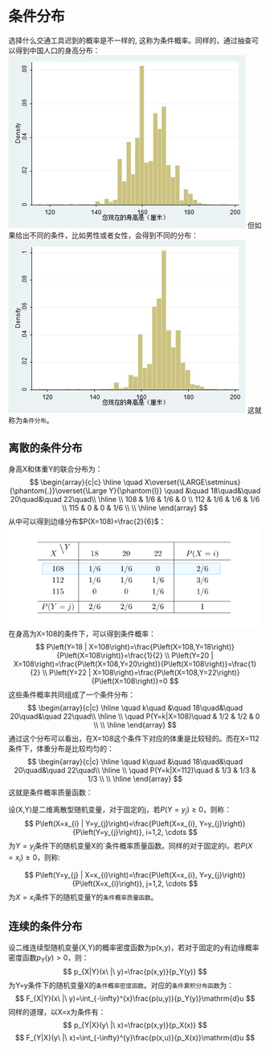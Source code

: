 # 条件分布

选择什么交通工具迟到的概率是不一样的, 这称为条件概率。同样的，通过抽查可以得到中国人口的身高分布：
![](./probability_多维随机变量_条件分布/1.jpg)
但如果给出不同的条件，比如男性或者女性，会得到不同的分布：
![](./probability_多维随机变量_条件分布/2.jpg)
这就称为`条件分布`。


## 离散的条件分布
身高X和体重Y的联合分布为：
$$
\begin{array}{c|c}
    \hline
    \quad X\overset{\LARGE\setminus}{\phantom{.}}\overset{\Large Y}{\phantom{l}} \quad &\quad 18\quad&\quad 20\quad&\quad 22\quad\\
    \hline
    \\
    108 & 1/6 & 1/6 & 0 \\
    112 & 1/6 & 1/6 & 1/6 \\
    115 & 0 & 0 & 1/6 \\
    \\
    \hline
\end{array}
$$
从中可以得到边缘分布$P(X=108)=\frac{2}{6}$：
![](./probability_多维随机变量_条件分布/3.png)
在身高为X=108的条件下，可以得到条件概率：
$$
P\left(Y=18 | X=108\right)=\frac{P\left(X=108,Y=18\right)}{P\left(X=108\right)}=\frac{1}{2} \\
P\left(Y=20 | X=108\right)=\frac{P\left(X=108,Y=20\right)}{P\left(X=108\right)}=\frac{1}{2} \\
P\left(Y=22 | X=108\right)=\frac{P\left(X=108,Y=22\right)}{P\left(X=108\right)}=0
$$
这些条件概率共同组成了一个条件分布：
$$
\begin{array}{c|c}
    \hline
    \quad k\quad &\quad 18\quad&\quad 20\quad&\quad 22\quad\\
    \hline
    \\
    \quad P(Y=k|X=108)\quad & 1/2 & 1/2 & 0 \\
    \\
    \hline
\end{array}
$$
通过这个分布可以看出，在X=108这个条件下对应的体重是比较轻的。而在X=112条件下，体重分布是比较均匀的：
$$
\begin{array}{c|c}
    \hline
    \quad k\quad &\quad 18\quad&\quad 20\quad&\quad 22\quad\\
    \hline
    \\
    \quad P(Y=k|X=112)\quad & 1/3 & 1/3 & 1/3 \\
    \\
    \hline
\end{array}
$$
这就是条件概率质量函数：

设(X,Y)是二维离散型随机变量，对于固定的j，若$P(Y=y_j)\ge 0$，则称：
$$
P\left(X=x_{i} | Y=y_{j}\right)=\frac{P\left(X=x_{i}, Y=y_{j}\right)}{P\left(Y=y_{j}\right)}, i=1,2, \cdots
$$
为$Y=y_j$条件下的随机变量X的`条件概率质量函数。同样的对于固定的i，若$P(X=x_i)\ge 0$，则称:

$$
P\left(Y=y_{j} | X=x_{i}\right)=\frac{P\left(X=x_{i}, Y=y_{j}\right)}{P\left(X=x_{i}\right)}, j=1,2, \cdots
$$
为$X=x_i$条件下的随机变量Y的`条件概率质量函数`。


## 连续的条件分布
设二维连续型随机变量(X,Y)的概率密度函数为p(x,y)，若对于固定的y有边缘概率密度函数$p_Y(y) > 0$，则：
$$
p_{X|Y}(x\ |\ y)=\frac{p(x,y)}{p_Y(y)}
$$
为Y=y条件下的随机变量X的`条件概率密度函数`。对应的`条件累积分布函数`为：
$$
F_{X|Y}(x\ |\ y)=\int_{-\infty}^{x}\frac{p(u,y)}{p_Y(y)}\mathrm{d}u
$$
同样的道理，以X=x为条件有：
$$
p_{Y|X}(y\ |\ x)=\frac{p(x,y)}{p_X(x)}
$$
$$
F_{Y|X}(y\ |\ x)=\int_{-\infty}^{y}\frac{p(x,u)}{p_X(x)}\mathrm{d}u
$$
